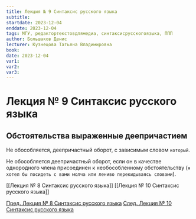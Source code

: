 ```yaml
---
title: Лекция № 9 Синтаксис русского языка
subtitle:
startdate: 2023-12-04
enddate: 2023-12-04
tags: МГУ, редактортекстовдлямедиа, синтаксисрусскогоязыка, ППП
author: Большаков Денис
lecturer: Кузнецова Татьяна Владимировна
book:
date: 2023-12-04
var1:
var2:
var3:
---
```

# Лекция № 9 Синтаксис русского языка


## Обстоятельства выраженные деепричастием

Не обособляется, деепричастный оборот, с зависимым словом `который`. 

Не обособляется деепричастный оборот, если он в качестве однородного члена присоединен к необособленному обстоятельству (`я хотел бы посидеть с вами молча или лениво перекидываясь словами`). 


[[Лекция № 8 Синтаксис русского языка]]      [[Лекция № 10 Синтаксис русского языка]]

[Пред. Лекция № 8 Синтаксис русского языка](https://github.com/denisbolshakoff/MSU/blob/main/Синтаксис%20русского%20языка/Лекция%20№%208%20Синтаксис%20русского%20языка.md)       [След. Лекция № 10 Синтаксис русского языка](https://github.com/denisbolshakoff/MSU/blob/main/Синтаксис%20русского%20языка/Лекция%20№%2010%20Синтаксис%20русского%20языка.md)